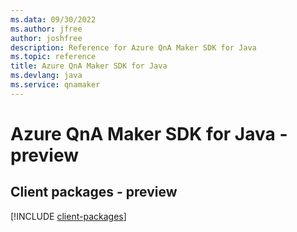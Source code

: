 ```yaml
---
ms.data: 09/30/2022
ms.author: jfree
author: joshfree
description: Reference for Azure QnA Maker SDK for Java
ms.topic: reference
title: Azure QnA Maker SDK for Java
ms.devlang: java
ms.service: qnamaker
---
```

# Azure QnA Maker SDK for Java - preview

## Client packages - preview
[!INCLUDE [client-packages](qna-maker-client-index.md)]